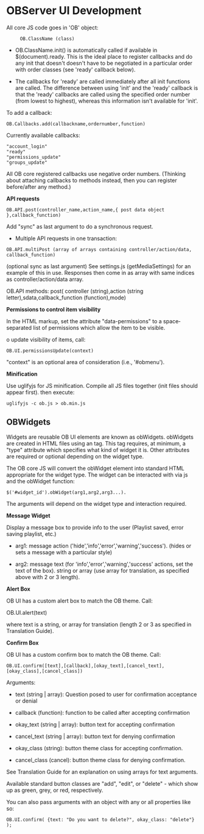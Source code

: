 # OBServer UI Development

All core JS code goes in 'OB' object:

~~~~
     OB.ClassName (class)
~~~~

- OB.ClassName.init() is automatically called if available in $(document).ready. This is the ideal place to register callbacks and do any init that doesn't doesn't have to be negotiated in a particular order with order classes (see 'ready' callback below).

- The callbacks for 'ready' are called immediately after all init functions are called. The difference between using 'init' and the 'ready' callback is that the 'ready' callbacks are called using the specified order number (from lowest to highest), whereas this information isn't available for 'init'.

To add a callback: 

~~~~
OB.Callbacks.add(callbackname,ordernumber,function)
~~~~

Currently available callbacks: 

~~~~
"account_login"
"ready"
"permissions_update"
"groups_update"
~~~~

All OB core registered callbacks use negative order numbers. (Thinking about attaching callbacks to methods instead, then you can register before/after any method.)

__API requests__

~~~~
OB.API.post(controller_name,action_name,{ post data object },callback_function)
~~~~

Add "sync" as last argument to do a synchronous request.

- Multiple API requests in one transaction: 

~~~~
OB.API.multiPost (array of arrays containing controller/action/data, callback_function)
~~~~

(optional sync as last argument) See settings.js (getMediaSettings) for an example of this in use. Responses then come in as array with same indices as controller/action/data array.

OB.API methods: post( controller (string),action (string letter),sdata,callback_function (function),mode)

__Permissions to control item visibility__

In the HTML markup, set the attribute "data-­permissions" to a space­ separated list of permissions which allow the item to be visible.

o update visibility of items, call:

~~~~
OB.UI.permissionsUpdate(context)
~~~~

"context" is an optional area of consideration (i.e., '#obmenu').

__Minification__

Use uglifyjs for JS minification. Compile all JS files together (init files should appear first). then execute:

~~~~
uglifyjs -c ob.js > ob.min.js
~~~~~

## OBWidgets

Widgets are reusable OB UI elements are known as obWidgets. obWidgets are created in HTML files using an <obwidget> tag. This tag requires, at minimum, a "type" attribute which specifies what kind of widget it is. Other attributes are required or optional depending on the widget type.

The OB core JS will convert the obWidget element into standard HTML appropriate for the widget type. The widget can be interacted with via js and the obWidget function:

~~~~
$('#widget_id').obWidget(arg1,arg2,arg3...). 
~~~~

The arguments will depend on the widget type and interaction required.

__Message Widget__

Display a message box to provide info to the user (Playlist saved, error saving playlist, etc.)

- arg1: message action ('hide','info','error','warning','success'). (hides or sets a message with a particular style)

- arg2: message text (for 'info','error','warning','success' actions, set the text of the box). string or array (use array for translation, as specified above with 2 or 3 length). 

__Alert Box__

OB UI has a custom alert box to match the OB theme. Call:

OB.UI.alert(text)

where text is a string, or array for translation (length 2 or 3 as specified in Translation Guide). 

__Confirm Box__

OB UI has a custom confirm box to match the OB theme. Call:

~~~~
OB.UI.confirm([text],[callback],[okay_text],[cancel_text],[okay_class],[cancel_class])
~~~~

Arguments:

- text (string | array): Question posed to user for confirmation acceptance or denial

- callback (function): function to be called after accepting confirmation

- okay_text (string | array): button text for accepting confirmation

- cancel_text (string | array): button text for denying confirmation

- okay_class (string): button theme class for accepting confirmation.

- cancel_class (cancel): button theme class for denying confirmation.

See Translation Guide for an explanation on using arrays for text arguments.

Available standard button classes are "add", "edit", or "delete" - which show up as green, grey, or red, respectively.

You can also pass arguments with an object with any or all properties like so:

~~~~
OB.UI.confirm( {text: "Do you want to delete?", okay_class: "delete"} );
~~~~






